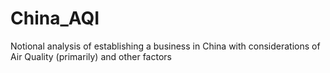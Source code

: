 # China_AQI
Notional analysis of establishing a business in China with considerations of Air Quality (primarily) and other factors

